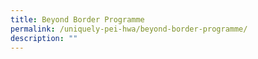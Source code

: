 ```yaml
---
title: Beyond Border Programme
permalink: /uniquely-pei-hwa/beyond-border-programme/
description: ""
---
```

